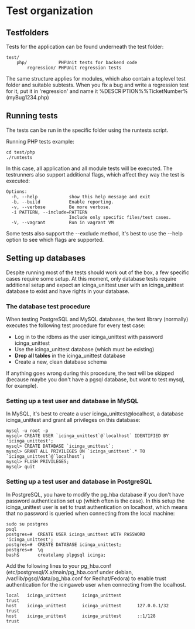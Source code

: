 # Test organization

## Testfolders

Tests for the application can be found underneath the test folder:

    test/
        php/            PHPUnit tests for backend code
            regression/ PHPUnit regression tests

The same structure applies for modules, which also contain a toplevel test folder and suitable subtests. When you fix
a bug and write a regression test for it, put it in 'regression' and name it %DESCRIPTION%%TicketNumber% (myBug1234.php)

## Running tests

The tests can be run in the specific folder using the runtests script.

Running PHP tests example:

    cd test/php
    ./runtests

In this case, all application and all module tests will be executed. The testrunners also support additional flags, which
affect they way the test is executed:

    Options:
      -h, --help            show this help message and exit
      -b, --build           Enable reporting.
      -v, --verbose         Be more verbose.
      -i PATTERN, --include=PATTERN
                            Include only specific files/test cases.
      -V, --vagrant         Run in vagrant VM

Some tests also support the --exclude method, it's best to use the --help option to see which flags are supported.


## Setting up databases

Despite running most of the tests should work out of the box, a few specific cases require some setup.
At this moment, only database tests require additional setup and expect an icinga_unittest user with an icinga_unittest
database to exist and have rights in your database.

### The database test procedure

When testing PostgreSQL and MySQL databases, the test library (normally) executes the following test procedure for every
test case:

-   Log in to the rdbms as the user icinga_unittest with password icinga_unittest
-   Use the icinga_unittest database (which must be existing)
-   **Drop all tables** in the icinga_unittest database
-   Create a new, clean database schema

If anything goes wrong during this procedure, the test will be skipped (because maybe you don't have a pgsql database, but
want to test mysql, for example).

### Setting up a test user and database in MySQL

In MySQL, it's best to create a user icinga_unittest@localhost, a database icinga_unittest and grant all privileges on
this database:

    mysql -u root -p
    mysql> CREATE USER `icinga_unittest`@`localhost` IDENTIFIED BY 'icinga_unittest';
    mysql> CREATE DATABASE `icinga_unittest`;
    mysql> GRANT ALL PRIVILEGES ON `icinga_unittest`.* TO `icinga_unittest`@`localhost`;
    mysql> FLUSH PRIVILEGES;
    mysql> quit

### Setting up a test user and database in PostgreSQL

In PostgreSQL, you have to modify the pg_hba database if you don't have password authentication set up (which often is
the case). In this setup the icinga_unittest user is set to trust authentication on localhost, which means that no
password is queried when connecting from the local machine:

    sudo su postgres
    psql
    postgres=#  CREATE USER icinga_unittest WITH PASSWORD 'icinga_unittest';
    postgres=#  CREATE DATABASE icinga_unittest;
    postgres=#  \q
    bash$       createlang plpgsql icinga;


Add the following lines to your pg_hba.conf (etc/postgresql/X.x/main/pg_hba.conf under debian, /var/lib/pgsql/data/pg_hba.conf for Redhat/Fedora)
to enable trust authentication for the icingaweb user when connecting from the localhost.

    local   icinga_unittest      icinga_unittest                            trust
    host    icinga_unittest      icinga_unittest      127.0.0.1/32          trust
    host    icinga_unittest      icinga_unittest      ::1/128               trust

